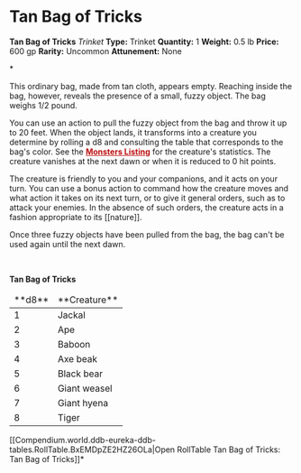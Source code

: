 # Tan Bag of Tricks

**Tan Bag of Tricks**
_Trinket_
**Type:** Trinket
**Quantity:** 1
**Weight:** 0.5 lb
**Price:** 600 gp
**Rarity:** Uncommon
**Attunement:** None

*<p>This ordinary bag, made from tan cloth, appears empty. Reaching inside the bag, however, reveals the presence of a small, fuzzy object. The bag weighs 1/2 pound.

You can use an action to pull the fuzzy object from the bag and throw it up to 20 feet. When the object lands, it transforms into a creature you determine by rolling a d8 and consulting the table that corresponds to the bag's color. See the <span style="color:#bc0f0f">**<a style="color:#bc0f0f" title="Monsters Listing" href="https://www.dndbeyond.com/monsters">Monsters Listing</a>**</span> for the creature's statistics. The creature vanishes at the next dawn or when it is reduced to 0 hit points.

The creature is friendly to you and your companions, and it acts on your turn. You can use a bonus action to command how the creature moves and what action it takes on its next turn, or to give it general orders, such as to attack your enemies. In the absence of such orders, the creature acts in a fashion appropriate to its [[nature]].

Once three fuzzy objects have been pulled from the bag, the bag can't be used again until the next dawn.

 

**Tan Bag of Tricks**</p>
<table class="compendium-left-aligned-table">
<thead>
<tr>
<td>**d8**</td>
<td>**Creature**</td>
</tr>
</thead>
<tbody>
<tr>
<td>1</td>
<td>Jackal</td>
</tr>
<tr>
<td>2</td>
<td>Ape</td>
</tr>
<tr>
<td>3</td>
<td>Baboon</td>
</tr>
<tr>
<td>4</td>
<td>Axe beak</td>
</tr>
<tr>
<td>5</td>
<td>Black bear</td>
</tr>
<tr>
<td>6</td>
<td>Giant weasel</td>
</tr>
<tr>
<td>7</td>
<td>Giant hyena</td>
</tr>
<tr>
<td>8</td>
<td>Tiger</td>
</tr>
</tbody>
</table><div id="table-link">[[Compendium.world.ddb-eureka-ddb-tables.RollTable.BxEMDpZE2HZ26OLa|Open RollTable Tan Bag of Tricks: Tan Bag of Tricks]]*
